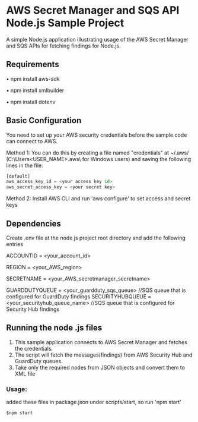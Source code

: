 # AWS Secret Manager and SQS API Node.js Sample Project

A simple Node.js application illustrating usage of the AWS Secret Manager and SQS APIs for fetching findings for Node.js.

## Requirements

•	npm install aws-sdk

•	npm install xmlbuilder

•	npm install dotenv



## Basic Configuration
You need to set up your AWS security credentials before the sample code can connect to AWS.

Method 1: 
You can do this by creating a file named "credentials" at ~/.aws/ (C:\Users<USER_NAME>.aws\ for Windows users) and saving the following lines in the file:

```python
[default]
aws_access_key_id = <your access key id>
aws_secret_access_key = <your secret key>

```
Method 2: 
Install AWS CLI and run 'aws configure' to set access and secret keys

## Dependencies

Create .env file at the node js project root directory and add the following entries

ACCOUNTID = <your_account_id>

REGION = <your_AWS_region>

SECRETNAME = <your_AWS_secretmanager_secretname>
 
GUARDDUTYQUEUE = <your_guardduty_sqs_queue>   //SQS queue that is configured for GuardDuty findings
SECURITYHUBQUEUE = <your_securityhub_queue_name>  //SQS queue that is configured for Security Hub findings

## Running the node .js files

1.	This sample application connects to AWS Secret Manager and fetches the credentials.
2.	The script will fetch the messages(findings) from AWS Security Hub and GuardDuty queues.
3.	Take only the required nodes from JSON objects and convert them to XML file

### Usage: 
added these files in package.json under scripts/start, so run 'npm start' 
```python
$npm start
```
